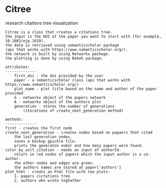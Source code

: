 # Citree
research citations tree visualization

    Citree is a class that creates a citations tree.
    the input is the DOI of the paper you want to start with (for example, 10.1002/ejp.1639).
    the data is retrieved using semanticscholar package
    (api that works with https://www.semanticscholar.org/).
    the network is built by using Networkx package.
    the plotting is done by using Bokeh package.
    
    attributes: 
    --------------
        first_doi - the doi provided by the user
        paper - a semanticscholar class (api that works with https://www.semanticscholar.org/)
        plot_name - plot title based on the name and author of the paper provided
        G - networkx object of the papers network
        A - networkx object of the authors plot
        generation - stores the number of generations
            (iterations of create_next_generation method)
        
    methods:
    --------------
    first - creates the first node
    create_next_generation - creates nodes based on papaers that cited
        the last generation nodes.
        saves a backup gpickle file.
        prints the generaton nuber and how many papers were found.
    color_by_self_citation - needs an input of authorId.
        colors in red nodes of papers which the input author is a co-author.
        the other nodes and edges are green.
        the authors names are stored at paper['authors']
    plot_html - creats an html file with tow plots:
        1. papers cictations tree
        2. authors who wrote toghather
